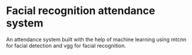 # Facial recognition attendance system

An attendance system built with the help of machine learning using mtcnn for facial detection and vgg for facial recognition.
